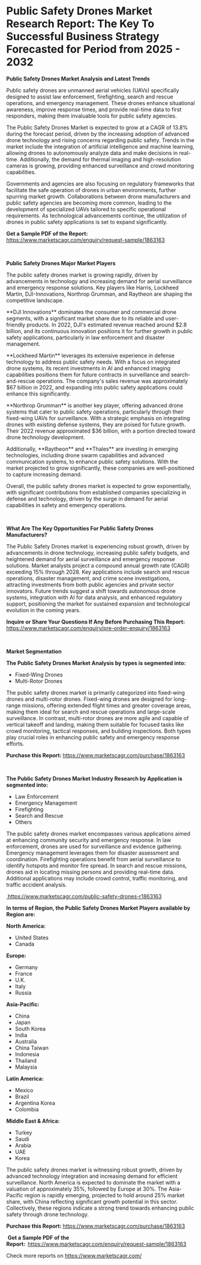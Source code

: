 <p><h1>Public Safety Drones Market Research Report: The Key To Successful Business Strategy Forecasted for Period from 2025 - 2032</h1></p><p><strong>Public Safety Drones Market Analysis and Latest Trends</strong></p>
<p><p>Public safety drones are unmanned aerial vehicles (UAVs) specifically designed to assist law enforcement, firefighting, search and rescue operations, and emergency management. These drones enhance situational awareness, improve response times, and provide real-time data to first responders, making them invaluable tools for public safety agencies.</p><p>The Public Safety Drones Market is expected to grow at a CAGR of 13.8% during the forecast period, driven by the increasing adoption of advanced drone technology and rising concerns regarding public safety. Trends in the market include the integration of artificial intelligence and machine learning, allowing drones to autonomously analyze data and make decisions in real-time. Additionally, the demand for thermal imaging and high-resolution cameras is growing, providing enhanced surveillance and crowd monitoring capabilities.</p><p>Governments and agencies are also focusing on regulatory frameworks that facilitate the safe operation of drones in urban environments, further spurring market growth. Collaborations between drone manufacturers and public safety agencies are becoming more common, leading to the development of specialized UAVs tailored to specific operational requirements. As technological advancements continue, the utilization of drones in public safety applications is set to expand significantly.</p></p>
<p><strong>Get a Sample PDF of the Report:&nbsp;</strong> <a href="https://www.marketscagr.com/enquiry/request-sample/1863163?utm_campaign=2454&utm_medium=2&utm_source=Github&utm_content=ia&utm_term=19022025&utm_id=public-safety-drones">https://www.marketscagr.com/enquiry/request-sample/1863163</a></p>
<p>&nbsp;</p>
<p><strong>Public Safety Drones Major Market Players</strong></p>
<p><p>The public safety drones market is growing rapidly, driven by advancements in technology and increasing demand for aerial surveillance and emergency response solutions. Key players like Harris, Lockheed Martin, DJI-Innovations, Northrop Grumman, and Raytheon are shaping the competitive landscape.</p><p>**DJI Innovations** dominates the consumer and commercial drone segments, with a significant market share due to its reliable and user-friendly products. In 2022, DJI's estimated revenue reached around $2.8 billion, and its continuous innovation positions it for further growth in public safety applications, particularly in law enforcement and disaster management.</p><p>**Lockheed Martin** leverages its extensive experience in defense technology to address public safety needs. With a focus on integrated drone systems, its recent investments in AI and enhanced imaging capabilities positions them for future contracts in surveillance and search-and-rescue operations. The company's sales revenue was approximately $67 billion in 2022, and expanding into public safety applications could enhance this significantly.</p><p>**Northrop Grumman** is another key player, offering advanced drone systems that cater to public safety operations, particularly through their fixed-wing UAVs for surveillance. With a strategic emphasis on integrating drones with existing defense systems, they are poised for future growth. Their 2022 revenue approximated $36 billion, with a portion directed toward drone technology development.</p><p>Additionally, **Raytheon** and **Thales** are investing in emerging technologies, including drone swarm capabilities and advanced communication systems, to enhance public safety solutions. With the market projected to grow significantly, these companies are well-positioned to capture increasing demand.</p><p>Overall, the public safety drones market is expected to grow exponentially, with significant contributions from established companies specializing in defense and technology, driven by the surge in demand for aerial capabilities in safety and emergency operations.</p></p>
<p>&nbsp;</p>
<p><strong>What Are The Key Opportunities For Public Safety Drones Manufacturers?</strong></p>
<p><p>The Public Safety Drones market is experiencing robust growth, driven by advancements in drone technology, increasing public safety budgets, and heightened demand for aerial surveillance and emergency response solutions. Market analysts project a compound annual growth rate (CAGR) exceeding 15% through 2028. Key applications include search and rescue operations, disaster management, and crime scene investigations, attracting investments from both public agencies and private sector innovators. Future trends suggest a shift towards autonomous drone systems, integration with AI for data analysis, and enhanced regulatory support, positioning the market for sustained expansion and technological evolution in the coming years.</p></p>
<p><strong>Inquire or Share Your Questions If Any Before Purchasing This Report:</strong> <a href="https://www.marketscagr.com/enquiry/pre-order-enquiry/1863163?utm_campaign=2454&utm_medium=2&utm_source=Github&utm_content=ia&utm_term=19022025&utm_id=public-safety-drones">https://www.marketscagr.com/enquiry/pre-order-enquiry/1863163</a></p>
<p>&nbsp;</p>
<p><strong>Market Segmentation</strong></p>
<p><strong>The Public Safety Drones Market Analysis by types is segmented into:</strong></p>
<p><ul><li>Fixed-Wing Drones</li><li>Multi-Rotor Drones</li></ul></p>
<p><p>The public safety drones market is primarily categorized into fixed-wing drones and multi-rotor drones. Fixed-wing drones are designed for long-range missions, offering extended flight times and greater coverage areas, making them ideal for search and rescue operations and large-scale surveillance. In contrast, multi-rotor drones are more agile and capable of vertical takeoff and landing, making them suitable for focused tasks like crowd monitoring, tactical responses, and building inspections. Both types play crucial roles in enhancing public safety and emergency response efforts.</p></p>
<p><strong>Purchase this Report:&nbsp;</strong><a href="https://www.marketscagr.com/purchase/1863163?utm_campaign=2454&utm_medium=2&utm_source=Github&utm_content=ia&utm_term=19022025&utm_id=public-safety-drones">https://www.marketscagr.com/purchase/1863163</a></p>
<p>&nbsp;</p>
<p><strong>The Public Safety Drones Market Industry Research by Application is segmented into:</strong></p>
<p><ul><li>Law Enforcement</li><li>Emergency Management</li><li>Firefighting</li><li>Search and Rescue</li><li>Others</li></ul></p>
<p><p>The public safety drones market encompasses various applications aimed at enhancing community security and emergency response. In law enforcement, drones are used for surveillance and evidence gathering. Emergency management leverages them for disaster assessment and coordination. Firefighting operations benefit from aerial surveillance to identify hotspots and monitor fire spread. In search and rescue missions, drones aid in locating missing persons and providing real-time data. Additional applications may include crowd control, traffic monitoring, and traffic accident analysis.</p></p>
<p><a href="https://www.marketscagr.com/public-safety-drones-r1863163?utm_campaign=2454&utm_medium=2&utm_source=Github&utm_content=ia&utm_term=19022025&utm_id=public-safety-drones">&nbsp;https://www.marketscagr.com/public-safety-drones-r1863163</a></p>
<p><strong>In terms of Region, the Public Safety Drones Market Players available by Region are:</strong></p>
<p>
    <p> <strong> North America: </strong>
        <ul>
            <li>United States</li>
            <li>Canada</li>
        </ul>
        </p> 
    <p> <strong> Europe: </strong>
        <ul>
            <li>Germany</li>
            <li>France</li>
            <li>U.K.</li>
            <li>Italy</li>
            <li>Russia</li>
        </ul>
        </p> 
    <p> <strong> Asia-Pacific: </strong>
        <ul>
            <li>China</li>
            <li>Japan</li>
            <li>South Korea</li>
            <li>India</li>
            <li>Australia</li>
            <li>China Taiwan</li>
            <li>Indonesia</li>
            <li>Thailand</li>
            <li>Malaysia</li>
        </ul>
        </p> 
    <p> <strong> Latin America: </strong>
        <ul>
            <li>Mexico</li>
            <li>Brazil</li>
            <li>Argentina Korea</li>
            <li>Colombia</li>
        </ul>
        </p> 
    <p> <strong> Middle East & Africa: </strong>
        <ul>
            <li>Turkey</li>
            <li>Saudi</li>
            <li>Arabia</li>
            <li>UAE</li>
            <li>Korea</li>
        </ul>
    </p>
    </p>
<p><p>The public safety drones market is witnessing robust growth, driven by advanced technology integration and increasing demand for efficient surveillance. North America is expected to dominate the market with a valuation of approximately 35%, followed by Europe at 30%. The Asia-Pacific region is rapidly emerging, projected to hold around 25% market share, with China reflecting significant growth potential in this sector. Collectively, these regions indicate a strong trend towards enhancing public safety through drone technology.</p></p>
<p><strong>Purchase this Report: </strong><a href="https://www.marketscagr.com/purchase/1863163?utm_campaign=2454&utm_medium=2&utm_source=Github&utm_content=ia&utm_term=19022025&utm_id=public-safety-drones">https://www.marketscagr.com/purchase/1863163</a></p>
<p>&nbsp;<strong>Get a Sample PDF of the Report:&nbsp;&nbsp;</strong><a href="https://www.marketscagr.com/enquiry/request-sample/1863163?utm_campaign=2454&utm_medium=2&utm_source=Github&utm_content=ia&utm_term=19022025&utm_id=public-safety-drones">https://www.marketscagr.com/enquiry/request-sample/1863163</a></p>
<p><strong></strong></p>
<p>Check more reports on <a href="https://www.marketscagr.com/?utm_campaign=2454&utm_medium=2&utm_source=Github&utm_content=ia&utm_term=19022025&utm_id=public-safety-drones">https://www.marketscagr.com/</a></p>